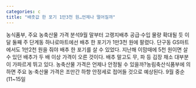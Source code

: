 ```yaml
---
categories: c
title: "배춧값 한 포기 1만3천 원…언제나 떨어질까"
---
```

농식품부, 주요 농축산물 가격 분석9월 말부터 고랭지배추 공급·수입 물량 확대될 듯 이달 둘째 주 단계동 하나로마트에선 배추 한 포기가 1만3천 원에 팔렸다. 단구동 GS마트에서도 1만2천 원을 줘야 배추 한 포기를 살 수 있었다. 지난해 이맘때에 5천 원이면 살 수 있던 배추가 두 배 이상 가격이 오른 것이다. 배추 말고도 무, 파 등 김장 채소 대부분이 가파르게 뛰고 있다. 농축산물 가격은 언제나 안정될 수 있을까?농림축산식품부에 의하면 주요 농·축산물 가격은 조만간 하향 안정세로 접어들 것으로 예상된다. 9월 중순(11~15일